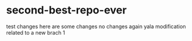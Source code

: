 # second-best-repo-ever
test changes
here are some changes no changes again
yala
modification related to a new brach 1